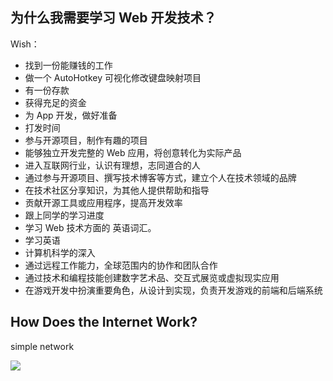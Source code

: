 ## 为什么我需要学习 Web 开发技术？

Wish：

- 找到一份能赚钱的工作
- 做一个 AutoHotkey 可视化修改键盘映射项目
- 有一份存款
- 获得充足的资金
- 为 App 开发，做好准备
- 打发时间
- 参与开源项目，制作有趣的项目
- 能够独立开发完整的 Web 应用，将创意转化为实际产品
- 进入互联网行业，认识有理想，志同道合的人
- 通过参与开源项目、撰写技术博客等方式，建立个人在技术领域的品牌
- 在技术社区分享知识，为其他人提供帮助和指导
- 贡献开源工具或应用程序，提高开发效率
- 跟上同学的学习进度
- 学习 Web 技术方面的 英语词汇。
- 学习英语
- 计算机科学的深入
- 通过远程工作能力，全球范围内的协作和团队合作
- 通过技术和编程技能创建数字艺术品、交互式展览或虚拟现实应用
- 在游戏开发中扮演重要角色，从设计到实现，负责开发游戏的前端和后端系统

## How Does the Internet Work?

simple network

![](附件/Pasted%20image%2020231201180608.png)
